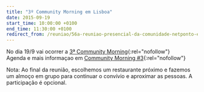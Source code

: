```yaml
---
title: "3º Community Morning em Lisboa"
date: 2015-09-19
start_time: 10:00:00 +0100
end_time: 11:30:00 +0100
redirect_from: /reuniao/56a-reuniao-presencial-da-comunidade-netponto-em-lisboa/
---
```

No dia 19/9 vai ocorrer a [3ª Community Morning][1]{:rel="nofollow"}<br> Agenda e mais informaçao em [Community Morning #3][1]{:rel="nofollow"}

Nota: Ao final da reunião, escolhemos um restaurante próximo e fazemos um almoço em grupo para continuar o convívio e aproximar as pessoas. A participação é opcional.

[1]: http://msmvppt.github.io/community-morning-september-2015.html

